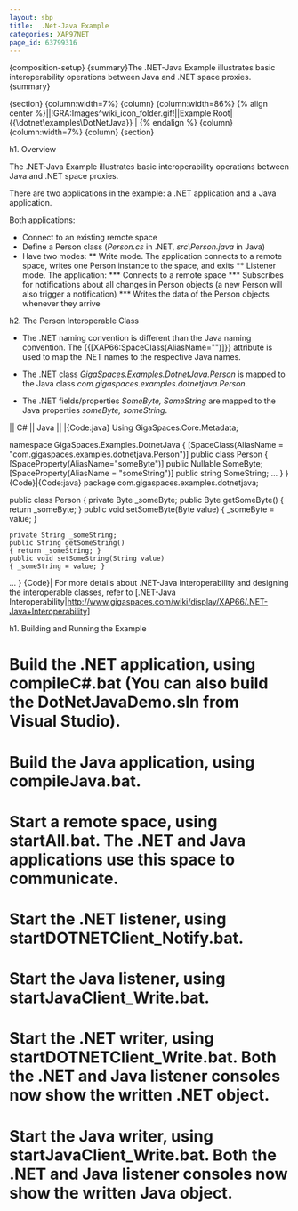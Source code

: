 ```yaml
---
layout: sbp
title:  .Net-Java Example
categories: XAP97NET
page_id: 63799316
---
```


{composition-setup}
{summary}The .NET-Java  Example illustrates basic interoperability operations between Java and .NET space proxies.{summary}

{section}
{column:width=7%}
{column}
{column:width=86%}
{% align center %}||!GRA:Images^wiki_icon_folder.gif!||Example Root|{{<GigaSpaces Root>\dotnet\examples\DotNetJava}} |
{% endalign %}
{column}
{column:width=7%}
{column}
{section}

h1. Overview

The .NET-Java  Example illustrates basic interoperability operations between Java and .NET space proxies.

There are two applications in the example: a .NET application and a Java application.

Both applications:
* Connect to an existing remote space
* Define a Person class (*Person.cs* in .NET, *src\Person.java* in Java)
* Have two modes:
** Write mode. The application connects to a remote space, writes one Person instance to the space, and exits
** Listener mode. The application:
  *** Connects to a remote space
  *** Subscribes for notifications about all changes in Person objects (a new Person will also trigger a notification)
  *** Writes the data of the Person objects whenever they arrive

h2. The Person Interoperable Class

- The .NET naming convention is different than the Java naming convention.
The {{\[XAP66:SpaceClass(AliasName="")\]}} attribute is used to map the .NET names to the respective Java names.

- The .NET class *GigaSpaces.Examples.DotnetJava.Person* is mapped to the Java class *com.gigaspaces.examples.dotnetjava.Person*.

- The .NET fields/properties *SomeByte, SomeString* are mapped to the Java properties *someByte, someString*.


|| C# || Java ||
|{Code:java}
Using GigaSpaces.Core.Metadata;

namespace GigaSpaces.Examples.DotnetJava
{
    [SpaceClass(AliasName = "com.gigaspaces.examples.dotnetjava.Person")]
    public class Person
    {
    [SpaceProperty(AliasName="someByte")]
    public Nullable<byte> SomeByte;
    [SpaceProperty(AliasName = "someString")]
    public string SomeString;
...
    }
}
{Code}|{Code:java}
package com.gigaspaces.examples.dotnetjava;

public class Person
{
    private Byte _someByte;
    public Byte getSomeByte()
    { return _someByte; }
    public void setSomeByte(Byte value)
    { _someByte = value; }

    private String _someString;
    public String getSomeString()
    { return _someString; }
    public void setSomeString(String value)
    { _someString = value; }
...
}
{Code}|
For more details about .NET-Java Interoperability and designing the interoperable classes, refer to [.NET-Java Interoperability|http://www.gigaspaces.com/wiki/display/XAP66/.NET-Java+Interoperability]

h1. Building and Running the Example
# Build the .NET application, using compileC#.bat (You can also build the DotNetJavaDemo.sln from Visual Studio).
# Build the Java application, using compileJava.bat.
# Start a remote space, using startAll.bat. The .NET and Java applications use this space to communicate.
# Start the .NET listener, using startDOTNETClient_Notify.bat.
# Start the Java listener, using startJavaClient_Write.bat.
# Start the .NET writer, using startDOTNETClient_Write.bat. Both the .NET and Java listener consoles now show the written .NET object.
# Start the Java writer, using startJavaClient_Write.bat. Both the .NET and Java listener consoles now show the written Java object.